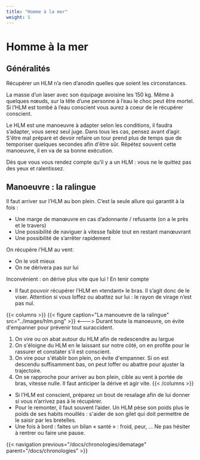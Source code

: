 ```yaml
---
title: "Homme à la mer"
weight: 5
---
```

# Homme à la mer

## Généralités
Récupérer un HLM n’a rien d’anodin quelles que soient les circonstances.

La masse d’un laser avec son équipage avoisine les 150 kg. Même à quelques nœuds, sur la tête d’une personne à l’eau le choc peut être mortel. Si l’HLM est tombé à l’eau conscient vous aurez à coeur de le récupérer conscient.
  
Le HLM est une manoeuvre à adapter selon les conditions, il faudra s’adapter, vous serez seul juge.
Dans tous les cas, pensez avant d’agir. S'être mal préparé et devoir refaire un tour prend plus de temps que de temporiser quelques secondes afin d'être sûr.
Répétez souvent cette manoeuvre, il en va de sa bonne exécution.

Dès que vous vous rendez compte qu’il y a un HLM : vous ne le quittez pas des yeux et ralentissez.

## Manoeuvre : la ralingue
Il faut arriver sur l’HLM au bon plein. C’est la seule allure qui garantit à la fois :
- Une marge de manœuvre en cas d’adonnante / refusante (on a le près et le travers) 
- Une possibilité de naviguer à vitesse faible tout en restant manœuvrant
- Une possibilité de s’arrêter rapidement

On récupère l’HLM au vent: 
- On le voit mieux
- On ne dérivera pas sur lui

Inconvénient : on dérive plus vite que lui ! En tenir compte
- Il faut pouvoir récupérer l’HLM en «tendant» le bras. Il s’agit donc de le viser. Attention si vous loffez ou abattez sur lui : le rayon de virage n’est pas nul.

{{< columns >}}
{{< figure caption="La manouevre de la ralingue" src="../images/hlm.png" >}}
<--->
Durant toute la manoeuvre, on évite d'empanner pour prévenir tout suraccident.

1. On vire ou on abat autour du HLM afin de redescendre au largue 
2. On s'éloigne du HLM en le laissant sur notre côté, on en profite pour le rassurer et constater s'il est conscient.
3. On vire pour s'établir bon plein, on évite d'empanner. Si on est descendu suffisamment bas, on peut loffer ou abattre pour ajuster la trajectoire.
4. On se rapproche pour arriver au  bon plein, cible au vent à portée de bras, vitesse nulle. Il faut anticiper la dérive et agir vite.
{{< /columns >}}

- Si l’HLM est conscient, préparez un bout de resalage afin de lui donner si vous n’arrivez pas à le récupérer.
- Pour le remonter, il faut souvent l’aider. Un HLM pèse son poids plus le poids de ses habits mouillés : s'aider de son gilet qui doit permettre de le saisir par les bretelles.
- Une fois à bord : faites un bilan « santé » : froid, peur, ... Ne pas hésiter à rentrer ou faire une pause.

{{< navigation previous="/docs/chronologies/dematage" parent="/docs/chronologies" >}}
